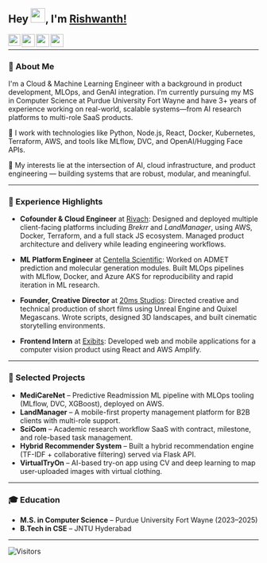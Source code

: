 ## Hey <img src="https://github.com/TheDudeThatCode/TheDudeThatCode/blob/master/Assets/Hi.gif" width="29px">, I'm [Rishwanth!](https://www.rishwanth.com/)

<a href="https://www.linkedin.com/in/RishwanthPerumandla/">
  <img align="left" width="24px" src="https://cdn.jsdelivr.net/npm/simple-icons@v3/icons/linkedin.svg" />
</a>
<a href="https://twitter.com/rishwanth1729">
  <img align="left" width="26px" src="https://cdn.jsdelivr.net/npm/simple-icons@v3/icons/twitter.svg" />
</a>
<a href="mailto:rishwanth.perumandla@hotmail.com">
  <img align="left" width="26px" src="https://cdn.jsdelivr.net/npm/simple-icons@v3/icons/gmail.svg" />
</a>
<a href="https://www.youtube.com/channel/UCnGr3eUbmg5gmbJ_PzX3fGQ">
  <img align="left" width="26px" src="https://cdn.jsdelivr.net/npm/simple-icons@v3/icons/youtube.svg" />
</a>
<br/>

---

### 🚀 About Me
I'm a Cloud & Machine Learning Engineer with a background in product development, MLOps, and GenAI integration. I’m currently pursuing my MS in Computer Science at Purdue University Fort Wayne and have 3+ years of experience working on real-world, scalable systems—from AI research platforms to multi-role SaaS products.

🔧 I work with technologies like Python, Node.js, React, Docker, Kubernetes, Terraform, AWS, and tools like MLflow, DVC, and OpenAI/Hugging Face APIs.

🧠 My interests lie at the intersection of AI, cloud infrastructure, and product engineering — building systems that are robust, modular, and meaningful.

---

### 💼 Experience Highlights

- **Cofounder & Cloud Engineer** at [Rivach](https://www.rivach.com): Designed and deployed multiple client-facing platforms including *Brekrr* and *LandManager*, using AWS, Docker, Terraform, and a full stack JS ecosystem. Managed product architecture and delivery while leading engineering workflows.

- **ML Platform Engineer** at [Centella Scientific](https://centella.co.in): Worked on ADMET prediction and molecular generation modules. Built MLOps pipelines with MLflow, Docker, and Azure AKS for reproducibility and rapid iteration in ML research.

- **Founder, Creative Director** at [20ms Studios](https://www.20msstudios.com): Directed creative and technical production of short films using Unreal Engine and Quixel Megascans. Wrote scripts, designed 3D landscapes, and built cinematic storytelling environments.

- **Frontend Intern** at [Exibits](https://exibits.io): Developed web and mobile applications for a computer vision product using React and AWS Amplify.

---

### 🧪 Selected Projects

- **MediCareNet** – Predictive Readmission ML pipeline with MLOps tooling (MLflow, DVC, XGBoost), deployed on AWS.  
- **LandManager** – A mobile-first property management platform for B2B clients with multi-role support.  
- **SciCom** – Academic research workflow SaaS with contract, milestone, and role-based task management.  
- **Hybrid Recommender System** – Built a hybrid recommendation engine (TF-IDF + collaborative filtering) served via Flask API.  
- **VirtualTryOn** – AI-based try-on app using CV and deep learning to map user-uploaded images with virtual clothing.

---

### 🎓 Education

- **M.S. in Computer Science** – Purdue University Fort Wayne (2023–2025)  
- **B.Tech in CSE** – JNTU Hyderabad

---


![Visitors](https://visitor-badge.laobi.icu/badge?page_id=RishwanthPerumandla.RishwanthPerumandla)
